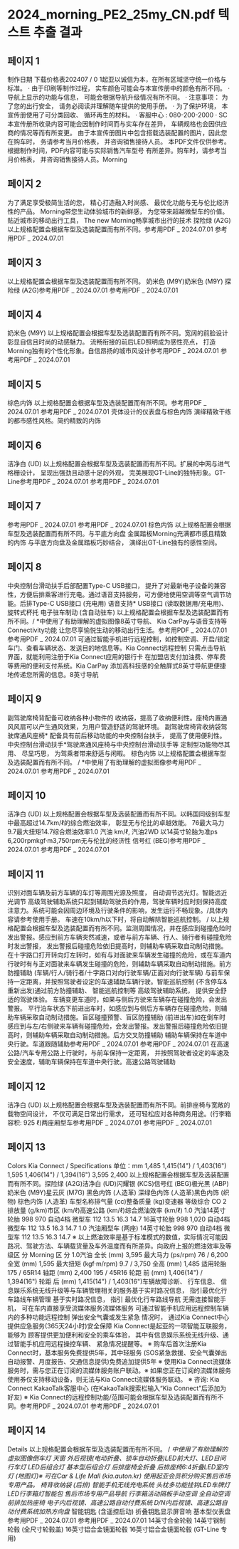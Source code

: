 # 2024_morning_PE2_25my_CN.pdf 텍스트 추출 결과

## 페이지 1

制作日期 下载价格表202407 /  0 1起亚以诚信为本，在所有区域坚守统一价格与标准。
·  由于印刷等制作过程， 实车颜色可能会与本宣传册中的颜色有所不同。
·  导航上显示的功能与信息， 可能会根据导航升级情况有所不同。
·  注意事项： 为了您的出行安全， 请务必阅读并理解随车提供的使用手册。
·  为了保护环境， 本宣传册使用了可分类回收、 循环再生的材料。
·  客服中心 : 080-200-2000     ·  SC本宣传册所收录内容可能会因制作时间而与实车存在差异，
车辆规格也会因供应商的情况等而有所变更。 由于本宣传册图片中包含搭载选装配置的图片，因此您在购车时， 务请参考当月价格表， 并咨询销售接待人员。
本PDF文件仅供参考。
根据制作时间，PDF内容可能与实际销售汽车型号
有所差异。购车时，请参考当月价格表，
并咨询销售接待人员。Morning

## 페이지 2

为了满足享受极简生活的您，
精心打造融入时尚感、 最优化功能与无与伦比经济性的产品。
Morning带您生动体验城市的新鲜感， 为您带来超越微型车的价值。
贴近城市的移动出行工具， The new Morning畅享城市出行的技术
探险绿 (A2G)  以上规格配置会根据车型及选装配置而有所不同。参考用PDF  _ 2024.07.01 参考用PDF  _ 2024.07.01

## 페이지 3

以上规格配置会根据车型及选装配置而有所不同。
 奶米色 (M9Y)奶米色 (M9Y)
探险绿 (A2G)参考用PDF  _ 2024.07.01 参考用PDF  _ 2024.07.01

## 페이지 4

奶米色 (M9Y)  以上规格配置会根据车型及选装配置而有所不同。宽阔的前脸设计彰显自信且时尚的动感魅力。
流畅衔接的前后LED照明成为感性亮点， 打造Morning独有的个性化形象。自信昂扬的城市风设计参考用PDF  _ 2024.07.01 参考用PDF  _ 2024.07.01


## 페이지 5

棕色内饰   以上规格配置会根据车型及选装配置而有所不同。参考用PDF  _ 2024.07.01 参考用PDF  _ 2024.07.01
壳体设计的仪表盘与棕色内饰 
演绎精致干练的都市感性风格。简约精致的内饰

## 페이지 6

洁净白 (UD)  以上规格配置会根据车型及选装配置而有所不同。扩展的中网与进气格栅设计， 呈现出强劲且动感十足的外观，
完美展现GT-Line的独特形象。GT-Line参考用PDF  _ 2024.07.01 参考用PDF  _ 2024.07.01

## 페이지 7

参考用PDF  _ 2024.07.01 参考用PDF  _ 2024.07.01
棕色内饰   以上规格配置会根据车型及选装配置而有所不同。与平底方向盘
金属踏板Morning充满都市感且精致的内饰
与平底方向盘及金属踏板巧妙结合， 演绎出GT-Line独有的感性空间。

## 페이지 8

中央控制台滑动扶手后部配置Type-C USB接口， 
提升了对最新电子设备的兼容性，方便后排乘客进行充电。通过语音支持服务，可方便地使用空调等空气调节功能。后排Type-C USB接口 (充电用) 语音支持* USB接口 (读取数据用/充电用)、旋转式杯托 电子驻车制动 (含自动驻车)
以上规格配置会根据车型及选装配置而有所不同。/ *中使用了有助理解的虚拟图像8英寸导航、 Kia CarPay与语音支持等Connectivity功能 
让您尽享愉悦生动的移动出行生活。参考用PDF  _ 2024.07.01 参考用PDF  _ 2024.07.01
可通过智能手机进行远程控制，如控制空调、开启/锁定车门、查看车辆状态、发送目的地信息等。Kia Connect远程控制
只需点击导航界面，就能利用注册于Kia Connect应用的银行卡
在加盟店支付加油费、停车费等费用的便利支付系统。Kia CarPay
添加高科技感的全触屏式8英寸导航更便捷地传递您所需的信息。8英寸导航

## 페이지 9

副驾驶席椅背配备可收纳各种小物件的 
收纳袋，提高了收纳便利性。座椅内置通风风扇可以产生通风效果，为用户营造舒适的驾驶环境。
副驾驶席椅背收纳袋驾驶席通风座椅*
配备具有前后移动功能的中央控制台扶手， 
提高了使用便利性。中央控制台滑动扶手*驾驶席通风座椅与中央控制台滑动扶手等 
定制型功能物尽其用、 尽显巧思， 为驾乘者带来舒适与闲暇。
棕色内饰  以上规格配置会根据车型及选装配置而有所不同。 / *中使用了有助理解的虚拟图像参考用PDF  _ 2024.07.01 参考用PDF  _ 2024.07.01


## 페이지 10

洁净白 (UD)  以上规格配置会根据车型及选装配置而有所不同。以韩国同级别车型中最高超过14.7km/ℓ的综合燃油效率，
彰显无与伦比的卓越效能。
76最大马力9.7最大扭矩14.7综合燃油效率1.0 汽油 
km/ℓ, 汽油2WD 
以14英寸轮胎为准ps
6,200rpmkgf·m3,750rpm无与伦比的经济性
信号红  (BEG)参考用PDF  _ 2024.07.01 参考用PDF  _ 2024.07.01

## 페이지 11

识别对面车辆及前方车辆的车灯等周围光源及照度，
自动调节远光灯。智能远近光调节
高级驾驶辅助系统只起到辅助驾驶员的作用，驾驶车辆时应时刻保持高度注意力。系统可能会因周边环境及行驶条件的影响，发生运行不畅现象。/具体内容请参考使用手册。
车速在10km/h以下时，将自动解除智能巡航控制。 / 以上规格配置会根据车型及选装配置而有所不同。监测周围情况，并在感应到碰撞危险时发出警报。感应到前方车辆突然减速，或者与前方车辆、行人、骑行者有碰撞危险时发出警报，
发出警报后碰撞危险依旧提高时，则辅助车辆采取自动制动措施。在十字路口打开转向灯左转时，如有与对面驶来车辆发生碰撞的危险，或在车道内行驶时有与正对面驶来车辆发生碰撞的危险，则辅助车辆采取自动制动措施。前方防撞辅助 (车辆/行人/骑行者/十字路口对向行驶车辆/正面对向行驶车辆)
与前车保持一定距离，并按照驾驶者设定的车速辅助车辆行驶。智能巡航控制 (不含停车&重新出发)通过前方防撞辅助、 智能巡航控制等 
高级驾驶辅助系统， 提供安全舒适的驾驶体验。
车辆变更车道时，如果与侧后方驶来车辆存在碰撞危险，会发出警报。
平行泊车状态下前进出车时，如感应到与侧后方车辆存在碰撞危险，则辅助车辆采取自动制动措施。盲区碰撞预警、盲区防撞辅助 (前进出车)如在倒车时感应到与左/右侧驶来车辆有碰撞危险，会发出警报。发出警报后碰撞危险依旧提高时，则辅助车辆采取自动制动措施。后方交叉防撞辅助
辅助车辆保持在车道中央行驶。车道跟随辅助参考用PDF  _ 2024.07.01 参考用PDF  _ 2024.07.01
在高速公路/汽车专用公路上行驶时，与前车保持一定距离，
并按照驾驶者设定的车速及安全速度，辅助车辆保持在车道中央行驶。高速公路驾驶辅助

## 페이지 12

洁净白 (UD)  以上规格配置会根据车型及选装配置而有所不同。前排座椅与宽敞的载物空间设计，
不仅可满足日常出行需求， 还可轻松应对各种商务用途。(行李箱容积: 925 ℓ)两座厢型车参考用PDF  _ 2024.07.01 参考用PDF  _ 2024.07.01

## 페이지 13

Colors Kia Connect / Specifications
单位：mm
1,485
1,415(14") / 1,403(16")
1,595
1,406(14") / 1,394(16")
3,595
2,400
以上规格配置会根据车型及选装配置而有所不同。探险绿
(A2G)洁净白
(UD)闪耀银
(KCS)信号红
(BEG)极光黑
(ABP)奶米色
(M9Y)星云灰
(M7G)
黑色内饰 (人造革)
深绿色内饰 (人造革)黑色内饰 (织物)
棕色内饰 (人造革)
车型名称排气量
(cc)整备质量
(kg)变速器 等级综合 CO 2 排放量
(g/km)市区
(km/ℓ)高速公路
(km/ℓ)综合燃油效率
(km/ℓ)
1.0 汽油14英寸轮胎 998 970 自动4档 微型车 112 13.5 16.3 14.7
16英寸轮胎 998 1,020 自动4档 微型车  112 13.5 16.3 14.7
1.0 汽油厢型车 (两座) 14英寸轮胎 998 970 自动4档 微型车  112 13.5 16.3 14.7
※  以上燃油效率是基于标准模式的数值，实际情况可能因路况、驾驶方法、车辆载货量及车外温度而有所差异。向政府上报的燃油效率及等级区        分 Morning 区        分 1.0汽油
全长 (mm) 3,595 最大马力  (ps/rpm) 76 / 6,200
全宽 (mm) 1,595 最大扭矩  (kgf·m/rpm) 9.7 / 3,750
全高 (mm) 1,485
适用轮胎175 / 65R14
轴距 (mm) 2,400 195 / 45R16
轮距 前  (mm) 1,406(14") / 1,394(16") 轮距 后 (mm) 1,415(14") / 1,403(16")车辆故障诊断、 行车信息、
信息娱乐系统无线升级等与车辆管理相关的服务基于实时路况信息， 指引最优化行车路线车辆管理
基于实时路况信息， 指引
最优化行车路线导航
无需连接智能手机， 可在车内直接享受流媒体服务流媒体服务
可通过智能手机应用远程控制车辆内的多种功能远程控制
弹出安全气囊或发生紧急
情况时， 通过Kia Connect中心提供应急服务(365天24小时)安全保障
Kia Connect是起亚的一项智能互联服务， 能够为
顾客提供更加便利和安全的乘车体验， 其中有信息娱乐系统无线升级、通过智能手机应用远程操控车辆、 紧急情况提醒等。
※ 购车后首次注册Kia Connect时，基本服务免费提供5年，其中轻服务 (SOS紧急救援、安全气囊弹出自动报警、月度报告、交通信息提供)免费追加提供5年
※ 使用Kia Connect流媒体服务时，需与您正在订阅的流媒体服务账户联动。※ 如果您正在订阅的流媒体服务使用券仅支持移动设备，则无法与Kia Connect流媒体服务联动。
※ 咨询: Kia Connect KakaoTalk客服中心 (在KakaoTalk搜索栏输入“Kia Connect”后添加为好友)   ※ Kia Connect的远程控制功能/范围可能会根据车型及选装配置而有所不同。参考用PDF  _ 2024.07.01 参考用PDF  _ 2024.07.01


## 페이지 14

Details
以上规格配置会根据车型及选装配置而有所不同。 / *中使用了有助理解的虚拟图像倒车灯 天窗 外后视镜(电动折叠、锁车自动折叠)*LED前大灯、LED日间行车灯 LED后组合灯 基本型后组合灯
后排座椅全折叠 后排座椅6:4折叠LED室内灯 (地图灯)※ 可在Car & Life Mall (kia.auton.kr) 使用起亚会员积分购买售后市场专用产品。
椅背收纳袋 (后排)
智能手机无线充电系统 头枕多功能挂钩LED车牌灯
LED行李箱灯智能包 售后市场专用产品导航
行李箱活动隔板手动空调 全自动空调
前排加热座椅* 电子内后视镜、高速公路自动付费系统 D/N内后视镜、高速公路自动付费系统加热方向盘* 智能钥匙 (含遥控启动) 折叠钥匙显示屏音响
基本型仪表盘参考用PDF  _ 2024.07.01 参考用PDF  _ 2024.07.01
14英寸合金轮毂 14英寸钢制轮毂
(全尺寸轮毂盖)
16英寸铝合金镜面轮毂 16英寸铝合金镜面轮毂
(GT-Line 专用)


